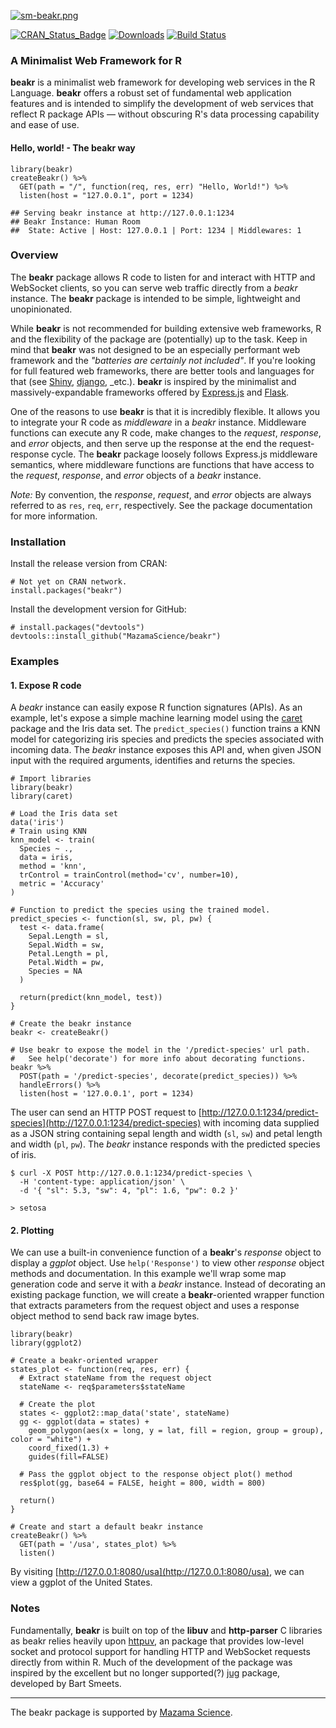 [![sm-beakr.png](https://i.postimg.cc/7YBB0Hnp/sm-beakr.png)](https://postimg.cc/bstHjjMT)

[![CRAN\_Status\_Badge](http://www.r-pkg.org/badges/version/AirSensor)](https://cran.r-project.org/package=beakr)
[![Downloads](http://cranlogs.r-pkg.org/badges/AirSensor)](https://cran.r-project.org/package=beakr)
[![Build Status](https://travis-ci.org/MazamaScience/AirSensor.svg?branch=master)](https://travis-ci.org/MazamaScience/beakr)


### A Minimalist Web Framework for R

**beakr** is a minimalist web framework for developing web services in the R Language.
**beakr** offers a robust set of fundamental web application features and is 
intended to simplify the development of web services that reflect R package APIs 
— without obscuring R's data processing capability and ease of use.

#### Hello, world! - The beakr way

```
library(beakr)
createBeakr() %>% 
  GET(path = "/", function(req, res, err) "Hello, World!") %>% 
  listen(host = "127.0.0.1", port = 1234) 
```
```
## Serving beakr instance at http://127.0.0.1:1234
## Beakr Instance: Human Room
##  State: Active | Host: 127.0.0.1 | Port: 1234 | Middlewares: 1
```

### Overview

The **beakr** package allows R code to listen for and interact with HTTP and 
WebSocket clients, so you can serve web traffic directly from a _beakr_ 
instance. The **beakr** package is intended to be simple, lightweight and 
unopinionated.  

While **beakr** is not recommended for building extensive web frameworks, R and the 
flexibility of the package are (potentially) up to the task. Keep in mind that
**beakr** was not designed to be an especially performant web framework and the 
_"batteries are certainly not included"_. If you're looking for full featured 
web frameworks, there are better tools and languages for that (see 
[Shiny](https://shiny.rstudio.com), 
[django](https://www.djangoproject.com), 
_etc.). **beakr** is inspired by the minimalist and massively-expandable 
frameworks offered by 
[Express.js](https://expressjs.com) and 
[Flask](https://palletsprojects.com/p/flask/). 

One of the reasons to use **beakr** is that it is incredibly flexible. It allows
you to integrate your R code as _middleware_ in a _beakr_ instance. Middleware 
functions can execute any R code, make changes to the _request_, _response_, and
_error_ objects, and then serve up the response at the end the request-response 
cycle. The **beakr** package loosely follows Express.js middleware semantics, 
where middleware functions are functions that have access to the _request_, 
_response_, and _error_ objects of a _beakr_ instance.

_Note:_ By convention, the _response_, _request_, and _error_ objects are always 
referred to as `res`, `req`, `err`, respectively. See the package documentation 
for more information.

### Installation

Install the release version from CRAN:

```
# Not yet on CRAN network. 
install.packages("beakr")
```

Install the development version for GitHub: 

```
# install.packages("devtools")
devtools::install_github("MazamaScience/beakr")
```

### Examples

#### 1. Expose R code 

A _beakr_ instance can easily expose R function signatures (APIs). As an 
example, let's expose a simple machine learning model using the 
[caret](https://github.com/topepo/caret) package and the Iris data set. The
`predict_species()` function trains a KNN model for categorizing iris species
and  predicts the species associated with incoming data. The _beakr_
instance exposes this API and, when given JSON input with 
the required arguments, identifies and returns the species.

```
# Import libraries 
library(beakr)
library(caret)

# Load the Iris data set 
data('iris')
# Train using KNN
knn_model <- train(
  Species ~ ., 
  data = iris, 
  method = 'knn', 
  trControl = trainControl(method='cv', number=10), 
  metric = 'Accuracy'
)

# Function to predict the species using the trained model. 
predict_species <- function(sl, sw, pl, pw) {
  test <- data.frame(
    Sepal.Length = sl, 
    Sepal.Width = sw, 
    Petal.Length = pl, 
    Petal.Width = pw, 
    Species = NA
  )
                      
  return(predict(knn_model, test))
}

# Create the beakr instance 
beakr <- createBeakr()

# Use beakr to expose the model in the '/predict-species' url path. 
#   See help('decorate') for more info about decorating functions. 
beakr %>%  
  POST(path = '/predict-species', decorate(predict_species)) %>% 
  handleErrors() %>% 
  listen(host = '127.0.0.1', port = 1234)
```

The user can send an HTTP POST request to 
[http://127.0.0.1:1234/predict-species](http://127.0.0.1:1234/predict-species) 
with incoming data supplied as a JSON string containing sepal length and width 
(`sl`, `sw`) and petal length and width (`pl`, `pw`). The _beakr_ instance 
responds with the predicted species of iris. 

```
$ curl -X POST http://127.0.0.1:1234/predict-species \
  -H 'content-type: application/json' \
  -d '{ "sl": 5.3, "sw": 4, "pl": 1.6, "pw": 0.2 }'
  
> setosa
```

#### 2. Plotting

We can use a built-in convenience function of a **beakr**'s _response_ object to 
display a _ggplot_ object. Use `help('Response')` to view other _response_ object 
methods and documentation.  In this example we'll wrap some map generation code 
and serve it with a _beakr_ instance.  Instead of decorating an existing package function, 
we will create a **beakr**-oriented wrapper function that extracts parameters from
the request object and uses a response object method to send back raw image bytes.

```
library(beakr)
library(ggplot2)

# Create a beakr-oriented wrapper
states_plot <- function(req, res, err) {
  # Extract stateName from the request object
  stateName <- req$parameters$stateName
  
  # Create the plot
  states <- ggplot2::map_data('state', stateName)
  gg <- ggplot(data = states) + 
    geom_polygon(aes(x = long, y = lat, fill = region, group = group), color = "white") + 
    coord_fixed(1.3) +
    guides(fill=FALSE) 
  
  # Pass the ggplot object to the response object plot() method 
  res$plot(gg, base64 = FALSE, height = 800, width = 800)
  
  return()
}

# Create and start a default beakr instance
createBeakr() %>% 
  GET(path = '/usa', states_plot) %>% 
  listen()

```

By visiting [http://127.0.0.1:8080/usa](http://127.0.0.1:8080/usa), we can view 
a ggplot of the United States.

### Notes

Fundamentally, **beakr** is built on top of the **libuv** and **http-parser** C 
libraries as beakr relies heavily upon [httpuv](https://github.com/rstudio/httpuv), 
an package that provides low-level socket and protocol support for handling HTTP 
and WebSocket requests directly from within R. Much of the development of the 
package was inspired by the excellent but no longer supported(?) 
[jug](https://github.com/Bart6114/jug) package, developed by Bart Smeets.

---- 

The beakr package is supported by [Mazama Science](http://mazamascience.com/).
